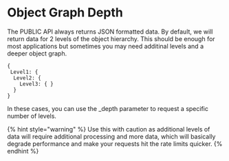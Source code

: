 # Object Graph Depth

The PUBLIC API always returns JSON formatted data. By default, we will return data for 2 levels of the object hierarchy. This should be enough for most applications but sometimes you may need additinal levels and a deeper object graph.

```text
{
 Level1: {
  Level2: {
    Level3: { }
  }
}
```

In these cases, you can use the \_depth parameter to request a specific number of levels.

{% hint style="warning" %}
Use this with caution as additional levels of data will require additional processing and more data, which will basically degrade performance and make your requests hit the rate limits quicker.
{% endhint %}

